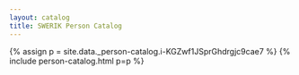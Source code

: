 ```yaml
---
layout: catalog
title: SWERIK Person Catalog
---
```

{% assign p = site.data._person-catalog.i-KGZwf1JSprGhdrgjc9cae7 %}
{% include person-catalog.html p=p %}

